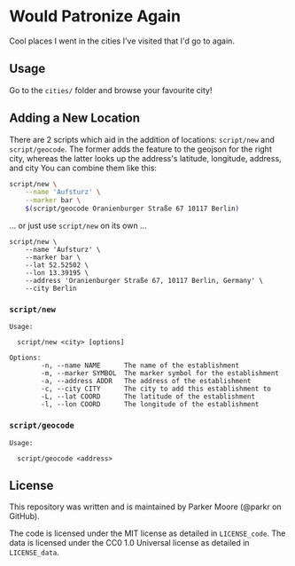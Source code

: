 # Would Patronize Again

Cool places I went in the cities I've visited that I'd go to again.

## Usage

Go to the `cities/` folder and browse your favourite city!

## Adding a New Location

There are 2 scripts which aid in the addition of locations: `script/new`
and `script/geocode`. The former adds the feature to the geojson for the
right city, whereas the latter looks up the address's latitude, longitude,
address, and city You can combine them like this:

```bash
script/new \
    --name 'Aufsturz' \
    --marker bar \
    $(script/geocode Oranienburger Straße 67 10117 Berlin)
```

... or just use `script/new` on its own ...

```text
script/new \
    --name 'Aufsturz' \
    --marker bar \
    --lat 52.52502 \
    --lon 13.39195 \
    --address 'Oranienburger Straße 67, 10117 Berlin, Germany' \
    --city Berlin
```

### `script/new`

```text
Usage:

  script/new <city> [options]

Options:
        -n, --name NAME      The name of the establishment
        -m, --marker SYMBOL  The marker symbol for the establishment
        -a, --address ADDR   The address of the establishment
        -c, --city CITY      The city to add this establishment to
        -L, --lat COORD      The latitude of the establishment
        -l, --lon COORD      The longitude of the establishment
```

### `script/geocode`

```text
Usage:

  script/geocode <address>
```

## License

This repository was written and is maintained by Parker Moore (@parkr on GitHub).

The code is licensed under the MIT license as detailed in `LICENSE_code`.
The data is licensed under the  CC0 1.0 Universal license as detailed in `LICENSE_data`.
